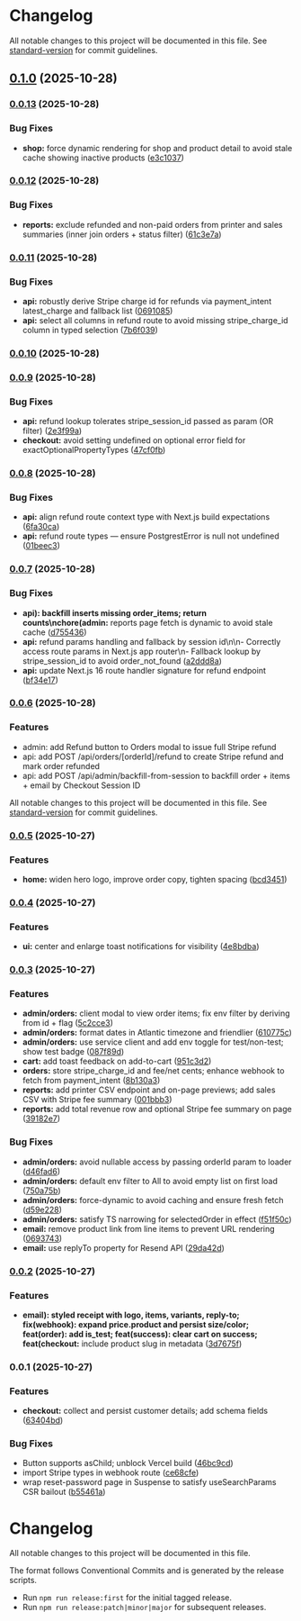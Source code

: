 # Changelog

All notable changes to this project will be documented in this file. See [standard-version](https://github.com/conventional-changelog/standard-version) for commit guidelines.

## [0.1.0](https://github.com/jasonmacpei/foxesgear/compare/v0.0.13...v0.1.0) (2025-10-28)

### [0.0.13](https://github.com/jasonmacpei/foxesgear/compare/v0.0.12...v0.0.13) (2025-10-28)


### Bug Fixes

* **shop:** force dynamic rendering for shop and product detail to avoid stale cache showing inactive products ([e3c1037](https://github.com/jasonmacpei/foxesgear/commit/e3c10372276508907318cf80439f325e87e30964))

### [0.0.12](https://github.com/jasonmacpei/foxesgear/compare/v0.0.11...v0.0.12) (2025-10-28)


### Bug Fixes

* **reports:** exclude refunded and non-paid orders from printer and sales summaries (inner join orders + status filter) ([61c3e7a](https://github.com/jasonmacpei/foxesgear/commit/61c3e7ad12f737292bd0730e139aebaaa0282487))

### [0.0.11](https://github.com/jasonmacpei/foxesgear/compare/v0.0.10...v0.0.11) (2025-10-28)


### Bug Fixes

* **api:** robustly derive Stripe charge id for refunds via payment_intent latest_charge and fallback list ([0691085](https://github.com/jasonmacpei/foxesgear/commit/069108539e22135dc24c3fee9f9478b46af16354))
* **api:** select all columns in refund route to avoid missing stripe_charge_id column in typed selection ([7b6f039](https://github.com/jasonmacpei/foxesgear/commit/7b6f03991ad063c18ade1d0d71ef1f4ddd092329))

### [0.0.10](https://github.com/jasonmacpei/foxesgear/compare/v0.0.9...v0.0.10) (2025-10-28)

### [0.0.9](https://github.com/jasonmacpei/foxesgear/compare/v0.0.8...v0.0.9) (2025-10-28)


### Bug Fixes

* **api:** refund lookup tolerates stripe_session_id passed as param (OR filter) ([2e3f99a](https://github.com/jasonmacpei/foxesgear/commit/2e3f99a08244bf30299fb583cdc3402761381379))
* **checkout:** avoid setting undefined on optional error field for exactOptionalPropertyTypes ([47cf0fb](https://github.com/jasonmacpei/foxesgear/commit/47cf0fba007941b45eb3bfb89fcc4033d55f5c52))

### [0.0.8](https://github.com/jasonmacpei/foxesgear/compare/v0.0.7...v0.0.8) (2025-10-28)


### Bug Fixes

* **api:** align refund route context type with Next.js build expectations ([6fa30ca](https://github.com/jasonmacpei/foxesgear/commit/6fa30cab8324c2f153613783a74f3165a4129a6e))
* **api:** refund route types — ensure PostgrestError is null not undefined ([01beec3](https://github.com/jasonmacpei/foxesgear/commit/01beec32cf903443083e28c9b2db5cb38a27fdce))

### [0.0.7](https://github.com/jasonmacpei/foxesgear/compare/v0.0.6...v0.0.7) (2025-10-28)


### Bug Fixes

* **api): backfill inserts missing order_items; return counts\nchore(admin:** reports page fetch is dynamic to avoid stale cache ([d755436](https://github.com/jasonmacpei/foxesgear/commit/d7554365748474cccd0060a467117175639002a1))
* **api:** refund params handling and fallback by session id\n\n- Correctly access route params in Next.js app router\n- Fallback lookup by stripe_session_id to avoid order_not_found ([a2ddd8a](https://github.com/jasonmacpei/foxesgear/commit/a2ddd8a8f6a603dce7e7c95accdde90599b9bd41))
* **api:** update Next.js 16 route handler signature for refund endpoint ([bf34e17](https://github.com/jasonmacpei/foxesgear/commit/bf34e1705c62eae20fee1b0dae3f62f2c3ad326d))

### [0.0.6](https://github.com/jasonmacpei/foxesgear/compare/v0.0.5...v0.0.6) (2025-10-28)

### Features
- admin: add Refund button to Orders modal to issue full Stripe refund
- api: add POST /api/orders/[orderId]/refund to create Stripe refund and mark order refunded
- api: add POST /api/admin/backfill-from-session to backfill order + items + email by Checkout Session ID


All notable changes to this project will be documented in this file. See [standard-version](https://github.com/conventional-changelog/standard-version) for commit guidelines.

### [0.0.5](https://github.com/jasonmacpei/foxesgear/compare/v0.0.4...v0.0.5) (2025-10-27)


### Features

* **home:** widen hero logo, improve order copy, tighten spacing ([bcd3451](https://github.com/jasonmacpei/foxesgear/commit/bcd3451008401fe46a5e1fa234dec52d5b90ce39))

### [0.0.4](https://github.com/jasonmacpei/foxesgear/compare/v0.0.3...v0.0.4) (2025-10-27)


### Features

* **ui:** center and enlarge toast notifications for visibility ([4e8bdba](https://github.com/jasonmacpei/foxesgear/commit/4e8bdbacec5feda77dbcf4f2a858d41e6604ad73))

### [0.0.3](https://github.com/jasonmacpei/foxesgear/compare/v0.0.2...v0.0.3) (2025-10-27)


### Features

* **admin/orders:** client modal to view order items; fix env filter by deriving from id + flag ([5c2cce3](https://github.com/jasonmacpei/foxesgear/commit/5c2cce3c115adf06c4c8fbf792666a3a3467ef09))
* **admin/orders:** format dates in Atlantic timezone and friendlier ([610775c](https://github.com/jasonmacpei/foxesgear/commit/610775c1d6f11f3e157d9f452ec8a290b22399a5))
* **admin/orders:** use service client and add env toggle for test/non-test; show test badge ([087f89d](https://github.com/jasonmacpei/foxesgear/commit/087f89d3ef8370aaa5816230e407a5664718eaee))
* **cart:** add toast feedback on add-to-cart ([951c3d2](https://github.com/jasonmacpei/foxesgear/commit/951c3d2785fe2195b0861e0f68d86977d5024376))
* **orders:** store stripe_charge_id and fee/net cents; enhance webhook to fetch from payment_intent ([8b130a3](https://github.com/jasonmacpei/foxesgear/commit/8b130a399a5c050585359cc2732508a02b21d3e7))
* **reports:** add printer CSV endpoint and on-page previews; add sales CSV with Stripe fee summary ([001bbb3](https://github.com/jasonmacpei/foxesgear/commit/001bbb3372166cb7173fa9002b3b603b1abe8364))
* **reports:** add total revenue row and optional Stripe fee summary on page ([39182e7](https://github.com/jasonmacpei/foxesgear/commit/39182e7781371e33570c3bf970a6fe514c74d614))


### Bug Fixes

* **admin/orders:** avoid nullable access by passing orderId param to loader ([d46fad6](https://github.com/jasonmacpei/foxesgear/commit/d46fad6d3f0a723f933eeaa5bf4f351d902d0fbc))
* **admin/orders:** default env filter to All to avoid empty list on first load ([750a75b](https://github.com/jasonmacpei/foxesgear/commit/750a75b2d94f36d1ef2bb77605c983bd4822e8ef))
* **admin/orders:** force-dynamic to avoid caching and ensure fresh fetch ([d59e228](https://github.com/jasonmacpei/foxesgear/commit/d59e2282ccea5882c91d5a92861b9bd4b3f9fff3))
* **admin/orders:** satisfy TS narrowing for selectedOrder in effect ([f51f50c](https://github.com/jasonmacpei/foxesgear/commit/f51f50c393197e707b120e6b90ee3f4a1ba6c649))
* **email:** remove product link from line items to prevent URL rendering ([0693743](https://github.com/jasonmacpei/foxesgear/commit/06937430bfec3fda8392119aaabdc9b52356f9bf))
* **email:** use replyTo property for Resend API ([29da42d](https://github.com/jasonmacpei/foxesgear/commit/29da42d5b30560960f2f6e15220eb27c70530c0b))

### [0.0.2](https://github.com/jasonmacpei/foxesgear/compare/v0.0.1...v0.0.2) (2025-10-27)


### Features

* **email): styled receipt with logo, items, variants, reply-to; fix(webhook): expand price.product and persist size/color; feat(order): add is_test; feat(success): clear cart on success; feat(checkout:** include product slug in metadata ([3d7675f](https://github.com/jasonmacpei/foxesgear/commit/3d7675f842b4c4ec1dfe7587840d70d181284ebe))

### 0.0.1 (2025-10-27)


### Features

* **checkout:** collect and persist customer details; add schema fields ([63404bd](https://github.com/jasonmacpei/foxesgear/commit/63404bd502682c13206be11c6484238145e26844))


### Bug Fixes

* Button supports asChild; unblock Vercel build ([46bc9cd](https://github.com/jasonmacpei/foxesgear/commit/46bc9cdbee25a6babb4c5df3db6fb2f10f662e34))
* import Stripe types in webhook route ([ce68cfe](https://github.com/jasonmacpei/foxesgear/commit/ce68cfeca978a67f9391955336414b23e118e197))
* wrap reset-password page in Suspense to satisfy useSearchParams CSR bailout ([b55461a](https://github.com/jasonmacpei/foxesgear/commit/b55461a05db150adec512a1148c0cde0bafbf015))

# Changelog

All notable changes to this project will be documented in this file.

The format follows Conventional Commits and is generated by the release scripts.

- Run `npm run release:first` for the initial tagged release.
- Run `npm run release:patch|minor|major` for subsequent releases.
